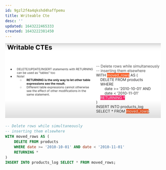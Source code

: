 ```yaml
---
id: 9gzl2f4a4qkshd4haffpemu
title: Writeable Cte
desc: ''
updated: 1643222465333
created: 1643222381450
---
```



![writeable CTE](/assets/images/2022-01-26-10-39-53.png)

```sql
-- Delete rows while simultaneously
-- inserting them elsewhere
WITH moved_rows AS (
    DELETE FROM products
    WHERE date >= '2010-10-01' AND date < '2010-11-01'
    RETURNING *
)
INSERT INTO products_log SELECT * FROM moved_rows;
```


